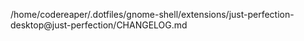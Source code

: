 /home/codereaper/.dotfiles/gnome-shell/extensions/just-perfection-desktop@just-perfection/CHANGELOG.md